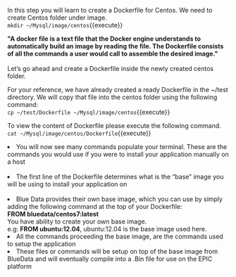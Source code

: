 In this step you will learn to create a Dockerfile for Centos.
We need to create Centos folder under image.<br>
`mkdir ~/Mysql/image/centos`{{execute}}
<br>

<strong>"A docker file is a text file that the Docker engine understands to automatically build an image by reading the file. The Dockerfile consists of all the commands a user would call to assemble the desired image."</strong>
<br>
<br>
Let’s go ahead and create a Dockerfile inside the newly created centos folder.<br> 

For your reference, we have already created a ready Dockerfile in the ~/test directory. We will copy that file into the centos folder using the following command: <br>
`cp ~/test/Dockerfile ~/Mysql/image/centos`{{execute}}

To view the content of Dockerfile please execute the following command.<br>
`cat ~/Mysql/image/centos/Dockerfile`{{execute}}

<li>You will now see many commands populate your terminal. These are the commands you would use if you were to install your application manually on a host</li> 
<br><li>The first line of the Dockerfile determines what is the “base” image you will be using to install your application on</li><br> 

<li>Blue Data provides their own base image, which you can use by simply adding the following command at the top of your Dockerfile: 
<br><b>FROM bluedata/centos7:latest</b></li>
You have ability to create your own base image.<br>
e.g: <b>FROM ubuntu:12.04</b>, ubuntu:12.04 is the base image used here.


<li>All the commands proceeding the base image, are the commands used to setup the application</li> 


<li>These files or commands will be setup on top of the base image from BlueData and will eventually compile into a .Bin file for use on the EPIC platform</li> 
